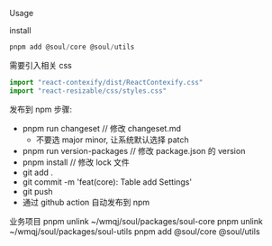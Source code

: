 Usage

install

```jsx
pnpm add @soul/core @soul/utils
```

需要引入相关 css

```jsx
import "react-contexify/dist/ReactContexify.css"
import "react-resizable/css/styles.css"
```

发布到 npm 步骤:

- pnpm run changeset // 修改 changeset.md
  - 不要选 major minor, 让系统默认选择 patch
- pnpm run version-packages // 修改 package.json 的 version
- pnpm install // 修改 lock 文件
- git add .
- git commit -m 'feat(core): Table add Settings'
- git push
- 通过 github action 自动发布到 npm

业务项目
pnpm unlink ~/wmqj/soul/packages/soul-core
pnpm unlink ~/wmqj/soul/packages/soul-utils
pnpm add @soul/core @soul/utils
